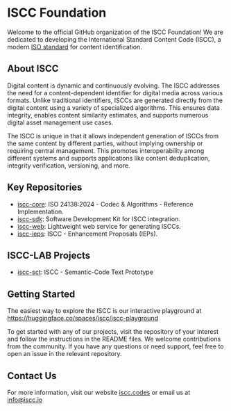 # ISCC Foundation

Welcome to the official GitHub organization of the ISCC Foundation! We are dedicated to developing the International Standard Content Code (ISCC), a modern [ISO standard](https://www.iso.org/standard/77899.html) for content identification.

## About ISCC

Digital content is dynamic and continuously evolving. The ISCC addresses the need for a content-dependent identifier for digital media across various formats. Unlike traditional identifiers, ISCCs are generated directly from the digital content using a variety of specialized algorithms. This ensures data integrity, enables content similarity estimates, and supports numerous digital asset management use cases.

The ISCC is unique in that it allows independent generation of ISCCs from the same content by different parties, without implying ownership or requiring central management. This promotes interoperability among different systems and supports applications like content deduplication, integrity verification, versioning, and more.

## Key Repositories

- [iscc-core](https://github.com/iscc/iscc-core): ISO 24138:2024 - Codec & Algorithms - Reference Implementation.
- [iscc-sdk](https://github.com/iscc/iscc-sdk): Software Development Kit for ISCC integration.
- [iscc-web](https://github.com/iscc/iscc-web): Lightweight web service for generating ISCCs.
- [iscc-ieps](https://github.com/iscc/iscc-ieps): ISCC - Enhancement Proposals (IEPs).

## ISCC-LAB Projects

- [iscc-sct](https://github.com/iscc/iscc-sct): ISCC - Semantic-Code Text Prototype 

## Getting Started

The easiest way to explore the ISCC is our interactive playground at https://huggingface.co/spaces/iscc/iscc-playground

To get started with any of our projects, visit the repository of your interest and follow the instructions in the README files. We welcome contributions from the community. If you have any questions or need support, feel free to open an issue in the relevant repository.

## Contact Us
For more information, visit our website [iscc.codes](https://iscc.codes) or email us at info@iscc.io
